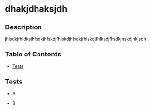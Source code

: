 
  
    
 # dhakjdhaksjdh 
 ## Description 
 jhlsdkjfhldksjhfsdkjhfskdjfhlskdjhfsdkjfhlskdjfhlksdjfhsdkjhskdjhkjsdh
    
  
 ## Table of Contents 

        
 - [Tests](#tests)
         
  
  
  
  
  
  
  
  
  
 ## Tests 

        
 - A
        
        
 - B
        
  